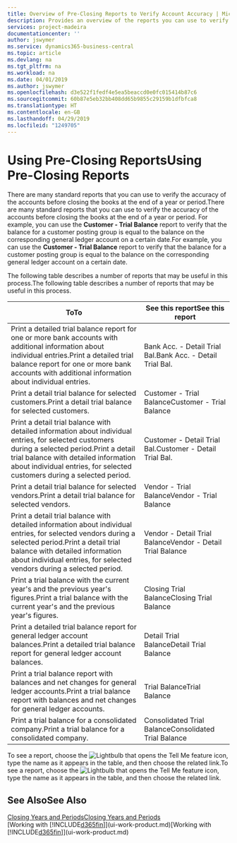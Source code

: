 ```yaml
---
title: Overview of Pre-Closing Reports to Verify Account Accuracy | Microsoft Docs
description: Provides an overview of the reports you can use to verify the accuracy of accounts before closing the books at the end of a year or period.
services: project-madeira
documentationcenter: ''
author: jswymer
ms.service: dynamics365-business-central
ms.topic: article
ms.devlang: na
ms.tgt_pltfrm: na
ms.workload: na
ms.date: 04/01/2019
ms.author: jswymer
ms.openlocfilehash: d3e522f1fedf4e5ea5beaccd0e0fc015414b87c6
ms.sourcegitcommit: 60b87e5eb32bb408dd65b9855c29159b1dfbfca8
ms.translationtype: HT
ms.contentlocale: en-GB
ms.lasthandoff: 04/29/2019
ms.locfileid: "1249705"
---
```

# <a name="using-pre-closing-reports"></a><span data-ttu-id="89e60-103">Using Pre-Closing Reports</span><span class="sxs-lookup"><span data-stu-id="89e60-103">Using Pre-Closing Reports</span></span>
<span data-ttu-id="89e60-104">There are many standard reports that you can use to verify the accuracy of the accounts before closing the books at the end of a year or period.</span><span class="sxs-lookup"><span data-stu-id="89e60-104">There are many standard reports that you can use to verify the accuracy of the accounts before closing the books at the end of a year or period.</span></span> <span data-ttu-id="89e60-105">For example, you can use the **Customer - Trial Balance** report to verify that the balance for a customer posting group is equal to the balance on the corresponding general ledger account on a certain date.</span><span class="sxs-lookup"><span data-stu-id="89e60-105">For example, you can use the **Customer - Trial Balance** report to verify that the balance for a customer posting group is equal to the balance on the corresponding general ledger account on a certain date.</span></span>

<span data-ttu-id="89e60-106">The following table describes a number of reports that may be useful in this process.</span><span class="sxs-lookup"><span data-stu-id="89e60-106">The following table describes a number of reports that may be useful in this process.</span></span>

| <span data-ttu-id="89e60-107">To</span><span class="sxs-lookup"><span data-stu-id="89e60-107">To</span></span> | <span data-ttu-id="89e60-108">See this report</span><span class="sxs-lookup"><span data-stu-id="89e60-108">See this report</span></span> |
| --- | --- |
| <span data-ttu-id="89e60-109">Print a detailed trial balance report for one or more bank accounts with additional information about individual entries.</span><span class="sxs-lookup"><span data-stu-id="89e60-109">Print a detailed trial balance report for one or more bank accounts with additional information about individual entries.</span></span> |<span data-ttu-id="89e60-110">Bank Acc. - Detail Trial Bal.</span><span class="sxs-lookup"><span data-stu-id="89e60-110">Bank Acc. - Detail Trial Bal.</span></span> |
| <span data-ttu-id="89e60-111">Print a detail trial balance for selected customers.</span><span class="sxs-lookup"><span data-stu-id="89e60-111">Print a detail trial balance for selected customers.</span></span> |<span data-ttu-id="89e60-112">Customer - Trial Balance</span><span class="sxs-lookup"><span data-stu-id="89e60-112">Customer - Trial Balance</span></span> |
| <span data-ttu-id="89e60-113">Print a detail trial balance with detailed information about individual entries, for selected customers during a selected period.</span><span class="sxs-lookup"><span data-stu-id="89e60-113">Print a detail trial balance with detailed information about individual entries, for selected customers during a selected period.</span></span> |<span data-ttu-id="89e60-114">Customer - Detail Trial Bal.</span><span class="sxs-lookup"><span data-stu-id="89e60-114">Customer - Detail Trial Bal.</span></span> |
| <span data-ttu-id="89e60-115">Print a detail trial balance for selected vendors.</span><span class="sxs-lookup"><span data-stu-id="89e60-115">Print a detail trial balance for selected vendors.</span></span> |<span data-ttu-id="89e60-116">Vendor - Trial Balance</span><span class="sxs-lookup"><span data-stu-id="89e60-116">Vendor - Trial Balance</span></span> |
| <span data-ttu-id="89e60-117">Print a detail trial balance with detailed information about individual entries, for selected vendors during a selected period.</span><span class="sxs-lookup"><span data-stu-id="89e60-117">Print a detail trial balance with detailed information about individual entries, for selected vendors during a selected period.</span></span> |<span data-ttu-id="89e60-118">Vendor - Detail Trial Balance</span><span class="sxs-lookup"><span data-stu-id="89e60-118">Vendor - Detail Trial Balance</span></span> |
| <span data-ttu-id="89e60-119">Print a trial balance with the current year's and the previous year's figures.</span><span class="sxs-lookup"><span data-stu-id="89e60-119">Print a trial balance with the current year's and the previous year's figures.</span></span> |<span data-ttu-id="89e60-120">Closing Trial Balance</span><span class="sxs-lookup"><span data-stu-id="89e60-120">Closing Trial Balance</span></span> |
| <span data-ttu-id="89e60-121">Print a detailed trial balance report for general ledger account balances.</span><span class="sxs-lookup"><span data-stu-id="89e60-121">Print a detailed trial balance report for general ledger account balances.</span></span> |<span data-ttu-id="89e60-122">Detail Trial Balance</span><span class="sxs-lookup"><span data-stu-id="89e60-122">Detail Trial Balance</span></span> |
| <span data-ttu-id="89e60-123">Print a trial balance report with balances and net changes for general ledger accounts.</span><span class="sxs-lookup"><span data-stu-id="89e60-123">Print a trial balance report with balances and net changes for general ledger accounts.</span></span> |<span data-ttu-id="89e60-124">Trial Balance</span><span class="sxs-lookup"><span data-stu-id="89e60-124">Trial Balance</span></span> |
| <span data-ttu-id="89e60-125">Print a trial balance for a consolidated company.</span><span class="sxs-lookup"><span data-stu-id="89e60-125">Print a trial balance for a consolidated company.</span></span> |<span data-ttu-id="89e60-126">Consolidated Trial Balance</span><span class="sxs-lookup"><span data-stu-id="89e60-126">Consolidated Trial Balance</span></span> |

<span data-ttu-id="89e60-127">To see a report, choose the ![Lightbulb that opens the Tell Me feature](media/ui-search/search_small.png "Tell me what you want to do") icon, type the name as it appears in the table, and then choose the related link.</span><span class="sxs-lookup"><span data-stu-id="89e60-127">To see a report, choose the ![Lightbulb that opens the Tell Me feature](media/ui-search/search_small.png "Tell me what you want to do") icon, type the name as it appears in the table, and then choose the related link.</span></span>

## <a name="see-also"></a><span data-ttu-id="89e60-128">See Also</span><span class="sxs-lookup"><span data-stu-id="89e60-128">See Also</span></span>
[<span data-ttu-id="89e60-129">Closing Years and Periods</span><span class="sxs-lookup"><span data-stu-id="89e60-129">Closing Years and Periods</span></span>](year-close-years-periods.md)  
<span data-ttu-id="89e60-130">[Working with [!INCLUDE[d365fin](includes/d365fin_md.md)]](ui-work-product.md)</span><span class="sxs-lookup"><span data-stu-id="89e60-130">[Working with [!INCLUDE[d365fin](includes/d365fin_md.md)]](ui-work-product.md)</span></span>

